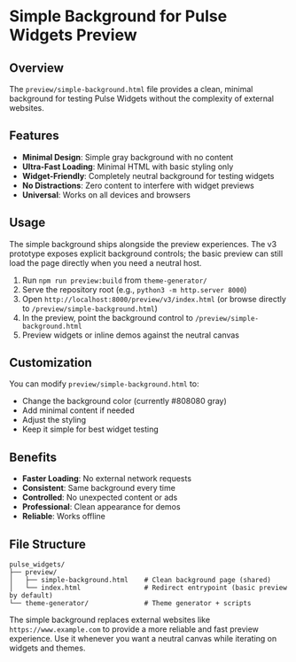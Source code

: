 # Simple Background for Pulse Widgets Preview

## Overview
The `preview/simple-background.html` file provides a clean, minimal background for testing Pulse Widgets without the complexity of external websites.

## Features
- **Minimal Design**: Simple gray background with no content
- **Ultra-Fast Loading**: Minimal HTML with basic styling only
- **Widget-Friendly**: Completely neutral background for testing widgets
- **No Distractions**: Zero content to interfere with widget previews
- **Universal**: Works on all devices and browsers

## Usage
The simple background ships alongside the preview experiences. The v3 prototype exposes explicit background controls; the basic preview can still load the page directly when you need a neutral host.

1. Run `npm run preview:build` from `theme-generator/`
2. Serve the repository root (e.g., `python3 -m http.server 8000`)
3. Open `http://localhost:8000/preview/v3/index.html` (or browse directly to `/preview/simple-background.html`)
4. In the preview, point the background control to `/preview/simple-background.html`
5. Preview widgets or inline demos against the neutral canvas

## Customization
You can modify `preview/simple-background.html` to:
- Change the background color (currently #808080 gray)
- Add minimal content if needed
- Adjust the styling
- Keep it simple for best widget testing

## Benefits
- **Faster Loading**: No external network requests
- **Consistent**: Same background every time
- **Controlled**: No unexpected content or ads
- **Professional**: Clean appearance for demos
- **Reliable**: Works offline

## File Structure
```
pulse_widgets/
├── preview/
│   ├── simple-background.html    # Clean background page (shared)
│   └── index.html                # Redirect entrypoint (basic preview by default)
└── theme-generator/              # Theme generator + scripts
```

The simple background replaces external websites like `https://www.example.com` to provide a more reliable and fast preview experience. Use it whenever you want a neutral canvas while iterating on widgets and themes.
